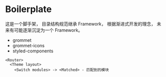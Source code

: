 # Boilerplate

这是一个脚手架，
目录结构规范继承 Framework，
根据渐进式开发的理念，
未来有可能逐渐沉淀为一个 Framework。

- grommet
- grommet-icons
- styled-components

```tsx
<Router>
  <Theme layout>
    <Switch modules> -> <Matched> - 匹配到的模块
```
